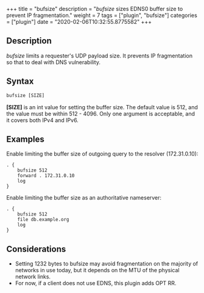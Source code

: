 +++
title = "bufsize"
description = "*bufsize* sizes EDNS0 buffer size to prevent IP fragmentation."
weight = 7
tags = ["plugin", "bufsize"]
categories = ["plugin"]
date = "2020-02-06T10:32:55.8775582"
+++

## Description
*bufsize* limits a requester's UDP payload size.
It prevents IP fragmentation so that to deal with DNS vulnerability.

## Syntax
```txt
bufsize [SIZE]
```

**[SIZE]** is an int value for setting the buffer size.
The default value is 512, and the value must be within 512 - 4096.
Only one argument is acceptable, and it covers both IPv4 and IPv6.

## Examples
Enable limiting the buffer size of outgoing query to the resolver (172.31.0.10):
```corefile
. {
    bufsize 512
    forward . 172.31.0.10
    log
}
```

Enable limiting the buffer size as an authoritative nameserver:
```corefile
. {
    bufsize 512
    file db.example.org
    log
}
```

## Considerations
- Setting 1232 bytes to bufsize may avoid fragmentation on the majority of networks in use today, but it depends on the MTU of the physical network links.
- For now, if a client does not use EDNS, this plugin adds OPT RR.

